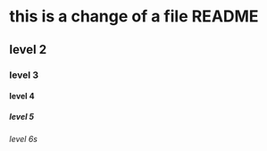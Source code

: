 # this is a change of a file README
## level 2
### level 3
#### level 4
##### level 5
###### level 6s